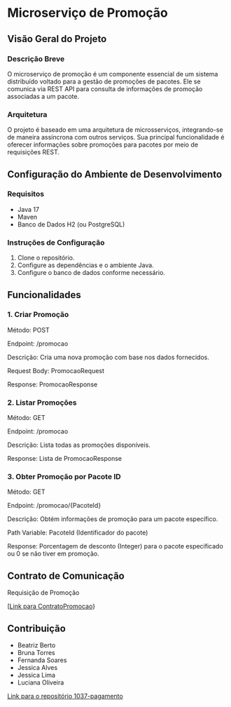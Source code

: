 # Microserviço de Promoção

## Visão Geral do Projeto

### Descrição Breve
O microserviço de promoção é um componente essencial de um sistema distribuído voltado para a gestão de promoções de pacotes. Ele se comunica via REST API para consulta de informações de promoção associadas a um pacote.

### Arquitetura
O projeto é baseado em uma arquitetura de microsserviços, integrando-se de maneira assíncrona com outros serviços. Sua principal funcionalidade é oferecer informações sobre promoções para pacotes por meio de requisições REST.

## Configuração do Ambiente de Desenvolvimento

### Requisitos
- Java 17
- Maven
- Banco de Dados H2 (ou PostgreSQL)

### Instruções de Configuração
1. Clone o repositório.
2. Configure as dependências e o ambiente Java.
3. Configure o banco de dados conforme necessário.

## Funcionalidades

### 1. Criar Promoção
Método: POST

Endpoint: /promocao

Descrição: Cria uma nova promoção com base nos dados fornecidos.

Request Body: PromocaoRequest

Response: PromocaoResponse

### 2. Listar Promoções
Método: GET

Endpoint: /promocao

Descrição: Lista todas as promoções disponíveis.

Response: Lista de PromocaoResponse

### 3. Obter Promoção por Pacote ID
Método: GET

Endpoint: /promocao/{PacoteId}

Descrição: Obtém informações de promoção para um pacote específico.

Path Variable: PacoteId (Identificador do pacote)

Response: Porcentagem de desconto (Integer) para o pacote especificado ou 0 se não tiver em promoção.

## Contrato de Comunicação

Requisição de Promoção

[[Link para ContratoPromocao](https://github.com/beatrizberto/1037-promocao/blob/main/public/ContratoPromocao.png)}

## Contribuição

- Beatriz Berto
- Bruna Torres
- Fernanda Soares
- Jessica Alves
- Jessica Lima
- Luciana Oliveira

[Link para o repositório 1037-pagamento](https://github.com/fernanda-reis/1037-pagamento)
